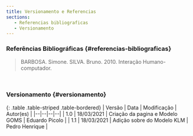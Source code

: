 ```yaml
---
title: Versionamento e Referencias
sections:
   - Referencias bibliograficas
   - Versionamento
---
```


### Referências Bibliográficas {#referencias-bibliograficas}
> BARBOSA. Simone. SILVA. Bruno. 2010. Interação Humano-computador.
<br>

### Versionamento {#versionamento}
<div class="table-responsive">

{: .table .table-striped .table-bordered}
| Versão | Data | Modificação | Autor(es) |
|--|--|--|--|
| 1.0 | 18/03/2021 | Criação da pagina e Modelo GOMS | Eduardo Picolo |
| 1.1 | 18/03/2021 | Adição sobre do Modelo KLM | Pedro Henrique |

</div>